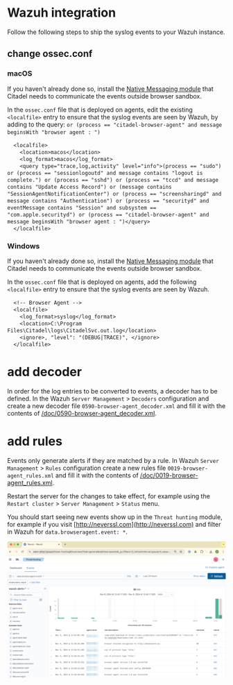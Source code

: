 # Wazuh integration
Follow the following steps to ship the syslog events to your Wazuh instance.

## change ossec.conf
### macOS
If you haven't already done so, install the [Native Messaging module](/doc/macos.md) that Citadel needs to communicate the events outside browser sandbox.

In the `ossec.conf` file that is deployed on agents, edit the existing `<localfile>` entry to ensure that the syslog events are seen by Wazuh, by adding to the query: `or (process == "citadel-browser-agent" and message beginsWith "browser agent : ")`

```
  <localfile>
    <location>macos</location>
    <log_format>macos</log_format>
    <query type="trace,log,activity" level="info">(process == "sudo") or (process == "sessionlogoutd" and message contains "logout is complete.") or (process == "sshd") or (process == "tccd" and message contains "Update Access Record") or (message contains "SessionAgentNotificationCenter") or (process == "screensharingd" and message contains "Authentication") or (process == "securityd" and eventMessage contains "Session" and subsystem == "com.apple.securityd") or (process == "citadel-browser-agent" and message beginsWith "browser agent : ")</query>
  </localfile>
```



### Windows
If you haven't already done so, install the [Native Messaging module](/doc/windows.md) that Citadel needs to communicate the events outside browser sandbox.

In the `ossec.conf` file that is deployed on agents, add the following `<localfile>` entry to ensure that the syslog events are seen by Wazuh.
```
  <!-- Browser Agent -->
  <localfile>
    <log_format>syslog</log_format>
    <location>C:\Program Files\Citadel\logs\CitadelSvc.out.log</location>
    <ignore>, "level": "(DEBUG|TRACE)", </ignore>
  </localfile>
```

# add decoder
In order for the log entries to be converted to events, a decoder has to be defined. In the Wazuh `Server Management` > `Decoders` configuration and create a new decoder file `0590-browser-agent_decoder.xml` and fill it with the contents of [/doc/0590-browser-agent_decoder.xml](/doc/0590-browser-agent_decoder.xml).

# add rules
Events only generate alerts if they are matched by a rule. In Wazuh `Server Management` > `Rules` configuration create a new rules file `0019-browser-agent_rules.xml` and fill it with the contents of [/doc/0019-browser-agent_rules.xml](/doc/0019-browser-agent_rules.xml).

Restart the server for the changes to take effect, for example using the `Restart cluster` > `Server Management` > `Status` menu.

You should start seeing new events show up in the `Threat hunting` module, for example if you visit [http://neverssl.com](http://neverssl.com) and filter in Wazuh for `data.browseragent.event: *`.

![screenshot of events in Wazuh](/doc/screenshot%20wazuh.png)

